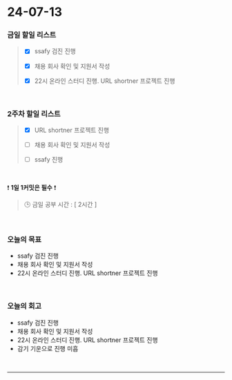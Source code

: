 # 24-07-13
### 금일 할일 리스트
> - [x]  ssafy 검진 진행
>
> - [x]  채용 회사 확인 및 지원서 작성
>
> - [x]  22시 온라인 스터디 진행. URL shortner 프로젝트 진행

<br/>

### 2주차 할일 리스트  
> - [x]  URL shortner 프로젝트 진행
>
> - [ ]  채용 회사 확인 및 지원서 작성
>
> - [ ]  ssafy 진행

<br/>

❗ **1일 1커밋은 필수** ❗
> 🕒 금일 공부 시간 : [ 2시간 ]

<br/>

### 오늘의 목표
- ssafy 검진 진행
- 채용 회사 확인 및 지원서 작성
- 22시 온라인 스터디 진행. URL shortner 프로젝트 진행


<br>

### 오늘의 회고
- ssafy 검진 진행
- 채용 회사 확인 및 지원서 작성
- 22시 온라인 스터디 진행. URL shortner 프로젝트 진행
- 감기 기운으로 진행 미흡


<br/>

------------  
